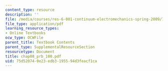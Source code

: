 ```yaml
---
content_type: resource
description: ''
file: /media/courses/res-6-001-continuum-electromechanics-spring-2009/75d520740e23edb3195594d3feacf1ca_chap08_prb_100.pdf
file_type: application/pdf
learning_resource_types:
- Online Textbooks
ocw_type: OCWFile
parent_title: Textbook Contents
parent_type: SupplementalResourceSection
resourcetype: Document
title: chap08_prb_100.pdf
uid: 75d52074-0e23-edb3-1955-94d3feacf1ca
---
```

